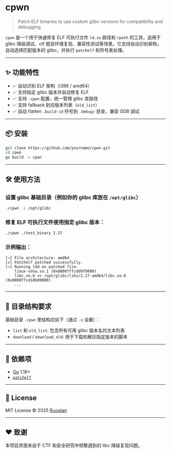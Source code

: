# cpwn

> Patch ELF binaries to use custom glibc versions for compatibility and debugging.

`cpwn` 是一个用于快速修复 ELF 可执行文件 `ld.so` 路径和 `rpath` 的工具，适用于 glibc 降级调试、ctf 题目环境复现、兼容性测试等场景。它支持自动识别架构，自动选择匹配版本的 glibc，并执行 `patchelf` 和符号表处理。

---

## ✨ 功能特性

- ✅ 自动识别 ELF 架构（i386 / amd64）
- ✅ 支持指定 glibc 版本并自动修复 ELF
- ✅ 支持 `.cpwn` 配置，统一管理 glibc 库路径
- ✅ 支持 fallback 到旧版本列表（`old_list`）
- ✅ 自动 flatten `.build-id` 符号到 `.debug/` 目录，兼容 GDB 调试

---

## 📦 安装

```bash
git clone https://github.com/yourname/cpwn.git
cd cpwn
go build -o cpwn
```

---

## 🛠 使用方法

### 设置 glibc 基础目录（例如你的 glibc 库放在 `/opt/glibc`）

```bash
./cpwn -s /opt/glibc
```

### 修复 ELF 可执行文件使用指定 glibc 版本：

```bash
./cpwn ./test_binary 2.27
```

### 示例输出：

```text
[→] File architecture: amd64
[✔] Patchelf patched successfully.
[→] Running ldd on patched file:
    linux-vdso.so.1 (0x00007ffcdd9f9000)
    libc.so.6 => /opt/glibc/libs/2.27-amd64/libc.so.6 (0x00007fcd18b00000)
    ...
```

---

## 📁 目录结构要求

基础目录 `.cpwn` 里结构应如下（通过 `-s` 设置）：

- `list` 和 `old_list`: 包含所有可用 glibc 版本名的文本列表
- `download` / `download_old`: 用于下载和解压指定版本的脚本

---

## 🔧 依赖项

- [Go](https://golang.org/) 1.18+
- [`patchelf`](https://github.com/NixOS/patchelf)

---

## 📜 License

MIT License © 2025 [Ruoqian](https://github.com/yourname)

---

## ❤️ 致谢

本项目灵感来自于 CTF 和安全研究中频繁遇到的 libc 降级复现问题。
